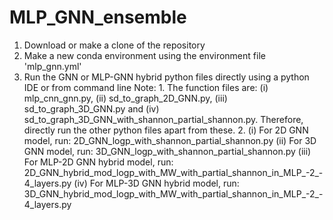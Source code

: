 # MLP_GNN_ensemble

1. Download or make a clone of the repository
2. Make a new conda environment using the environment file 'mlp_gnn.yml'
3. Run the GNN or MLP-GNN hybrid python files directly using a python IDE or from command line
Note: 1. The function files are: (i) mlp_cnn_gnn.py, (ii) sd_to_graph_2D_GNN.py, (iii) sd_to_graph_3D_GNN.py and (iv) sd_to_graph_3D_GNN_with_shannon_partial_shannon.py. Therefore, directly run the other python files apart from these. 
      2. (i) For 2D GNN model, run: 2D_GNN_logp_with_shannon_partial_shannon.py
         (ii) For 3D GNN model, run: 3D_GNN_logp_with_shannon_partial_shannon.py
         (iii) For MLP-2D GNN hybrid model, run: 2D_GNN_hybrid_mod_logp_with_MW_with_partial_shannon_in_MLP_-2_-4_layers.py
         (iv) For MLP-3D GNN hybrid model, run: 3D_GNN_hybrid_mod_logp_with_MW_with_partial_shannon_in_MLP_-2_-4_layers.py
     

